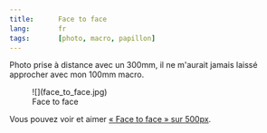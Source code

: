 ```yaml
---
title:      Face to face
lang:       fr
tags:       [photo, macro, papillon]
---
```


Photo prise à distance avec un 300mm, il ne m'aurait jamais laissé approcher avec mon 100mm macro.

<figure markdown="1">
  ![](face_to_face.jpg)
  <figcaption>
  Face to face
  </figcaption>
</figure>

Vous pouvez voir et aimer [« Face to face » sur 500px](http://500px.com/photo/494747).
